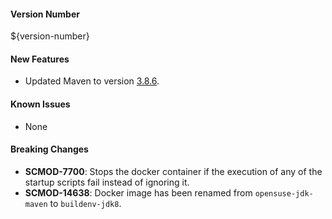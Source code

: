 #### Version Number
${version-number}

#### New Features
- Updated Maven to version [3.8.6](https://maven.apache.org/docs/3.8.6/release-notes.html).

#### Known Issues
- None

#### Breaking Changes
- **SCMOD-7700**: Stops the docker container if the execution of any of the startup scripts fail instead of ignoring it.
- **SCMOD-14638**: Docker image has been renamed from `opensuse-jdk-maven` to `buildenv-jdk8`.
